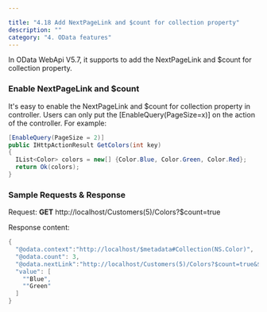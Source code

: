 ```yaml
---

title: "4.18 Add NextPageLink and $count for collection property"
description: ""
category: "4. OData features"
---
```


In OData WebApi V5.7, it supports to add the NextPageLink and $count for collection property.

### Enable NextPageLink and $count

It's easy to enable the NextPageLink and $count for collection property in controller. Users can only put the [EnableQuery(PageSize=x)] on the action of the controller.
For example:
```C#
[EnableQuery(PageSize = 2)]  
public IHttpActionResult GetColors(int key)  
{  
  IList<Color> colors = new[] {Color.Blue, Color.Green, Color.Red};  
  return Ok(colors);
}  
```

### Sample Requests & Response

Request: <strong>GET</strong> http://localhost/Customers(5)/Colors?$count=true

Response content:
```C#
{  
  "@odata.context":"http://localhost/$metadata#Collection(NS.Color)",
  "@odata.count": 3,  
  "@odata.nextLink":"http://localhost/Customers(5)/Colors?$count=true&$skip=2",
  "value": [  
    ""Blue",  
    ""Green"  
  ]  
} 
```
